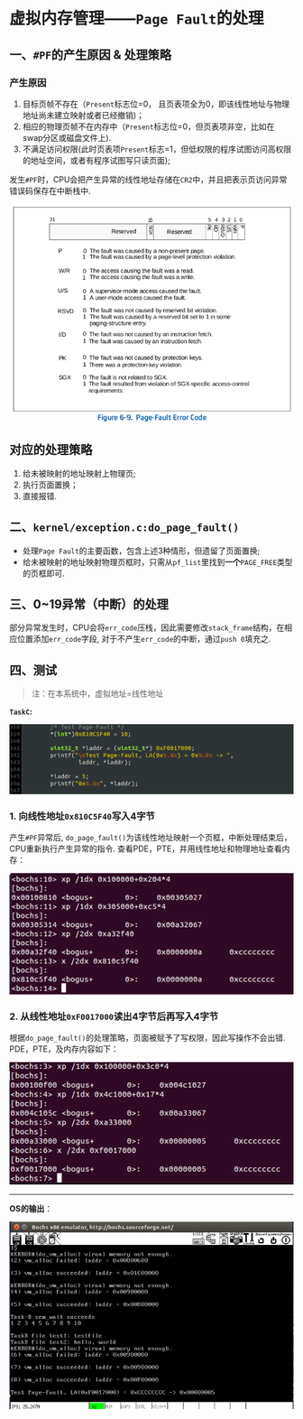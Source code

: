 # 虚拟内存管理——`Page Fault`的处理
## 一、`#PF`的产生原因 & 处理策略
### 产生原因
1. 目标页帧不存在（`Present`标志位=0， 且页表项全为0，即该线性地址与物理地址尚未建立映射或者已经撤销)；
2. 相应的物理页帧不在内存中（`Present`标志位=0，但页表项非空，比如在swap分区或磁盘文件上).
3. 不满足访问权限(此时页表项`Present`标志=1，但低权限的程序试图访问高权限的地址空间，或者有程序试图写只读页面);
 
发生`#PF`时，CPU会把产生异常的线性地址存储在`CR2`中，并且把表示页访问异常错误码保存在中断栈中.

![](screenshot/page-fault-error-code.png)

## 对应的处理策略
1. 给未被映射的地址映射上物理页;
2. 执行页面置换；
3. 直接报错.

## 二、`kernel/exception.c:do_page_fault()`
- 处理`Page Fault`的主要函数，包含上述3种情形，但遗留了页面置换;
- 给未被映射的地址映射物理页框时，只需从`pf_list`里找到**一个**`PAGE_FREE`类型的页框即可.

## 三、0~19异常（中断）的处理
部分异常发生时，CPU会将`err_code`压栈，因此需要修改`stack_frame`结构，在相应位置添加`err_code`字段, 对于不产生`err_code`的中断，通过`push 0`填充之.

## 四、测试
> 注：在本系统中，虚拟地址=线性地址

**`TaskC`:**

![](screenshot/code.png)

### 1. 向线性地址`0x810C5F40`写入4字节
产生`#PF`异常后, `do_page_fault()`为该线性地址映射一个页框，中断处理结束后，CPU重新执行产生异常的指令. 查看PDE，PTE，并用线性地址和物理地址查看内存：

![](screenshot/pf-1.png)

### 2. 从线性地址`0xF0017000`读出4字节后再写入4字节
根据`do_page_fault()`的处理策略，页面被赋予了写权限，因此写操作不会出错. PDE，PTE，及内存内容如下：

![](screenshot/pf-2.png)

***

**OS的输出**：

![](screenshot/test.png)



